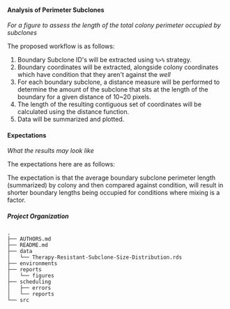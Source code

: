 #### Analysis of Perimeter Subclones
_For a figure to assess the length of the total colony perimeter occupied by subclones_

The proposed workflow is as follows:

1. Boundary Subclone ID's will be extracted using `%>%` strategy.
2. Boundary coordinates will be extracted, alongside colony coordinates which have condition that they aren't against the *well*
3. For each boundary subclone, a distance measure will be performed to determine the amount of the subclone that sits at the length of the boundary for a given distance of 10~20 pixels.
4. The length of the resulting contiguous set of coordinates will be calculated using the distance function.
5. Data will be summarized and plotted.

#### Expectations
_What the results may look like_

The expectations here are as follows:

   The expectation is that the average boundary subclone perimeter length (summarized) by colony and then compared against condition, will result in shorter boundary lengths being occupied for conditions where mixing is a factor.

##### Project Organization

    .
    ├── AUTHORS.md
    ├── README.md
    ├── data
    │   └── Therapy-Resistant-Subclone-Size-Distribution.rds
    ├── environments
    ├── reports
    │   └── figures
    ├── scheduling
    │   ├── errors
    │   └── reports
    └── src
